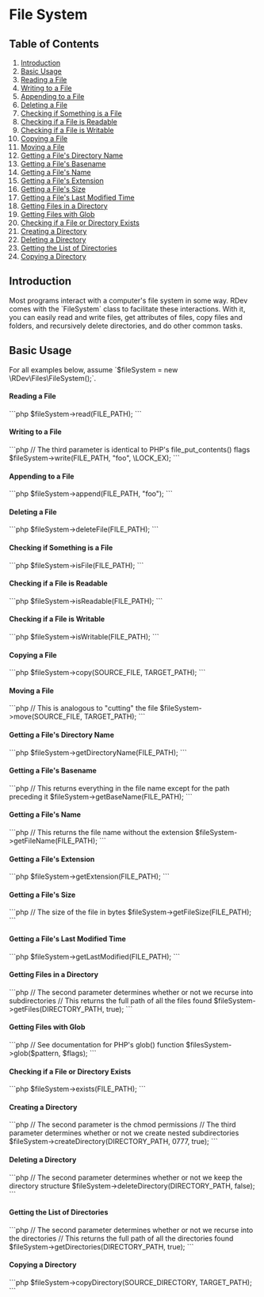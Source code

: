 # File System

## Table of Contents
1. [Introduction](#introduction)
2. [Basic Usage](#basic-usage)
  1. [Reading a File](#reading-a-file)
  2. [Writing to a File](#writing-to-a-file)
  3. [Appending to a File](#appending-to-a-file)
  4. [Deleting a File](#deleting-a-file)
  5. [Checking if Something is a File](#checking-if-something-is-a-file)
  6. [Checking if a File is Readable](#checking-if-a-file-is-readable)
  7. [Checking if a File is Writable](#checking-if-a-file-is-writable)
  8. [Copying a File](#copying-a-file)
  9. [Moving a File](#moving-a-file)
  10. [Getting a File's Directory Name](#getting-a-files-directory-name)
  11. [Getting a File's Basename](#getting-a-files-basename)
  12. [Getting a File's Name](#getting-a-files-name)
  13. [Getting a File's Extension](#getting-a-files-extension)
  14. [Getting a File's Size](#getting-a-files-size)
  15. [Getting a File's Last Modified Time](#getting-a-files-last-modified-time)
  16. [Getting Files in a Directory](#getting-files-in-a-directory)
  17. [Getting Files with Glob](#getting-files-with-glob)
  18. [Checking if a File or Directory Exists](#checking-if-a-file-or-directory-exists)
  19. [Creating a Directory](#creating-a-directory)
  20. [Deleting a Directory](#deleting-a-directory)
  21. [Getting the List of Directories](#getting-the-list-of-directories)
  22. [Copying a Directory](#copying-a-directory)

<h2 id="introduction">Introduction</h2>
Most programs interact with a computer's file system in some way.  RDev comes with the `FileSystem` class to facilitate these interactions.  With it, you can easily read and write files, get attributes of files, copy files and folders, and recursively delete directories, and do other common tasks.

<h2 id="basic-usage">Basic Usage</h2>
For all examples below, assume `$fileSystem = new \RDev\Files\FileSystem();`.

<h4 id="reading-a-file">Reading a File</h4>
```php
$fileSystem->read(FILE_PATH);
```

<h4 id="writing-to-a-file">Writing to a File</h4>
```php
// The third parameter is identical to PHP's file_put_contents() flags
$fileSystem->write(FILE_PATH, "foo", \LOCK_EX);
```

<h4 id="appending-to-a-file">Appending to a File</h4>
```php
$fileSystem->append(FILE_PATH, "foo");
```

<h4 id="deleting-a-file">Deleting a File</h4>
```php
$fileSystem->deleteFile(FILE_PATH);
```

<h4 id="checking-if-something-is-a-file">Checking if Something is a File</h4>
```php
$fileSystem->isFile(FILE_PATH);
```

<h4 id="checking-if-a-file-is-readable">Checking if a File is Readable</h4>
```php
$fileSystem->isReadable(FILE_PATH);
```

<h4 id="checking-if-a-file-is-writable">Checking if a File is Writable</h4>
```php
$fileSystem->isWritable(FILE_PATH);
```

<h4 id="copying-a-file">Copying a File</h4>
```php
$fileSystem->copy(SOURCE_FILE, TARGET_PATH);
```

<h4 id="moving-a-file">Moving a File</h4>
```php
// This is analogous to "cutting" the file
$fileSystem->move(SOURCE_FILE, TARGET_PATH);
```

<h4 id="getting-a-files-directory-name">Getting a File's Directory Name</h4>
```php
$fileSystem->getDirectoryName(FILE_PATH);
```

<h4 id="getting-a-files-basename">Getting a File's Basename</h4>
```php
// This returns everything in the file name except for the path preceding it
$fileSystem->getBaseName(FILE_PATH);
```

<h4 id="getting-a-files-name">Getting a File's Name</h4>
```php
// This returns the file name without the extension
$fileSystem->getFileName(FILE_PATH);
```

<h4 id="getting-a-files-extension">Getting a File's Extension</h4>
```php
$fileSystem->getExtension(FILE_PATH);
```

<h4 id="getting-a-files-size">Getting a File's Size</h4>
```php
// The size of the file in bytes
$fileSystem->getFileSize(FILE_PATH);
```

<h4 id="getting-a-files-last-modified-time">Getting a File's Last Modified Time</h4>
```php
$fileSystem->getLastModified(FILE_PATH);
```

<h4 id="getting-files-in-a-directory">Getting Files in a Directory</h4>
```php
// The second parameter determines whether or not we recurse into subdirectories
// This returns the full path of all the files found
$fileSystem->getFiles(DIRECTORY_PATH, true);
```

<h4 id="getting-files-with-glob">Getting Files with Glob</h4>
```php
// See documentation for PHP's glob() function
$filesSystem->glob($pattern, $flags);
```

<h4 id="checking-if-a-file-or-directory-exists">Checking if a File or Directory Exists</h4>
```php
$fileSystem->exists(FILE_PATH);
```

<h4 id="creating-a-directory">Creating a Directory</h4>
```php
// The second parameter is the chmod permissions
// The third parameter determines whether or not we create nested subdirectories
$fileSystem->createDirectory(DIRECTORY_PATH, 0777, true);
```

<h4 id="deleting-a-directory">Deleting a Directory</h4>
```php
// The second parameter determines whether or not we keep the directory structure
$fileSystem->deleteDirectory(DIRECTORY_PATH, false);
```

<h4 id="getting-the-list-of-directories">Getting the List of Directories</h4>
```php
// The second parameter determines whether or not we recurse into the directories
// This returns the full path of all the directories found
$fileSystem->getDirectories(DIRECTORY_PATH, true);
```

<h4 id="copying-a-directory">Copying a Directory</h4>
```php
$fileSystem->copyDirectory(SOURCE_DIRECTORY, TARGET_PATH);
```